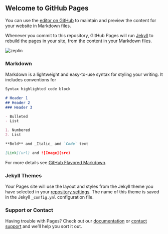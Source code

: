 ## Welcome to GitHub Pages

You can use the [editor on GitHub](https://github.com/patrickluvsoj/blog/edit/master/index.md) to maintain and preview the content for your website in Markdown files.

Whenever you commit to this repository, GitHub Pages will run [Jekyll](https://jekyllrb.com/) to rebuild the pages in your site, from the content in your Markdown files.

![zeplin](https://www.google.com/url?sa=i&source=images&cd=&cad=rja&uact=8&ved=2ahUKEwiuloXU76DhAhWCAHwKHUdwAbQQjRx6BAgBEAU&url=https%3A%2F%2Fzeplin.io%2F&psig=AOvVaw2M6lP1OQJ0HX267Xe9THcp&ust=1553726300231710)

### Markdown

Markdown is a lightweight and easy-to-use syntax for styling your writing. It includes conventions for

```markdown
Syntax highlighted code block

# Header 1
## Header 2
### Header 3

- Bulleted
- List

1. Numbered
2. List

**Bold** and _Italic_ and `Code` text

[Link](url) and ![Image](src)
```

For more details see [GitHub Flavored Markdown](https://guides.github.com/features/mastering-markdown/).

### Jekyll Themes

Your Pages site will use the layout and styles from the Jekyll theme you have selected in your [repository settings](https://github.com/patrickluvsoj/blog/settings). The name of this theme is saved in the Jekyll `_config.yml` configuration file.

### Support or Contact

Having trouble with Pages? Check out our [documentation](https://help.github.com/categories/github-pages-basics/) or [contact support](https://github.com/contact) and we’ll help you sort it out.
